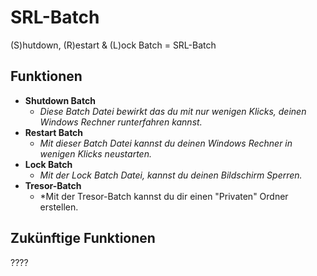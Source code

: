 # SRL-Batch
(S)hutdown, (R)estart &amp; (L)ock Batch = SRL-Batch

## Funktionen
 
* **Shutdown Batch**
  * *Diese Batch Datei bewirkt das du mit nur wenigen Klicks, deinen Windows Rechner runterfahren kannst.*
* **Restart Batch**
  * *Mit dieser Batch Datei kannst du deinen Windows Rechner in wenigen Klicks neustarten.*
* **Lock Batch**
  * *Mit der Lock Batch Datei, kannst du deinen Bildschirm Sperren.*
* **Tresor-Batch**
  * *Mit der Tresor-Batch kannst du dir einen "Privaten" Ordner erstellen.

## Zukünftige Funktionen

????
